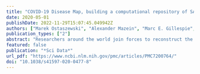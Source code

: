 ```yaml
---
title: "COVID-19 Disease Map, building a computational repository of SARS-CoV-2 virus-host interaction mechanisms"
date: 2020-05-01
publishDate: 2022-11-29T15:07:45.049942Z
authors: ["Marek Ostaszewski", "Alexander Mazein", "Marc E. Gillespie", "Inna Kuperstein", "Anna Niarakis", "Henning Hermjakob", "Alexander R. Pico", "Egon L. Willighagen", "Chris T. Evelo", "Jan Hasenauer", "Falk Schreiber", "Andreas Dräger", "Emek Demir", "Olaf Wolkenhauer", "Laura I. Furlong", "Emmanuel Barillot", "Joaquin Dopazo", "Aurelio Orta-Resendiz", "Francesco Messina", "Alfonso Valencia", "Akira Funahashi", "Hiroaki Kitano", "Charles Auffray", "Rudi Balling", "Reinhard Schneider"]
publication_types: ["2"]
abstract: "Researchers around the world join forces to reconstruct the molecular processes of the virus-host interactions aiming to combat the cause of the ongoing pandemic."
featured: false
publication: "*Sci Data*"
url_pdf: "https://www.ncbi.nlm.nih.gov/pmc/articles/PMC7200764/"
doi: "10.1038/s41597-020-0477-8"
---
```


